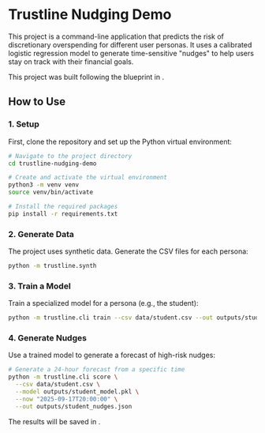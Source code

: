 # Trustline Nudging Demo

This project is a command-line application that predicts the risk of discretionary overspending for different user personas. It uses a calibrated logistic regression model to generate time-sensitive "nudges" to help users stay on track with their financial goals.

This project was built following the blueprint in .

## How to Use

### 1. Setup

First, clone the repository and set up the Python virtual environment:

```bash
# Navigate to the project directory
cd trustline-nudging-demo

# Create and activate the virtual environment
python3 -m venv venv
source venv/bin/activate

# Install the required packages
pip install -r requirements.txt
```

### 2. Generate Data

The project uses synthetic data. Generate the CSV files for each persona:

```bash
python -m trustline.synth
```

### 3. Train a Model

Train a specialized model for a persona (e.g., the student):

```bash
python -m trustline.cli train --csv data/student.csv --out outputs/student_model.pkl
```

### 4. Generate Nudges

Use a trained model to generate a forecast of high-risk nudges:

```bash
# Generate a 24-hour forecast from a specific time
python -m trustline.cli score \
  --csv data/student.csv \
  --model outputs/student_model.pkl \
  --now "2025-09-17T20:00:00" \
  --out outputs/student_nudges.json
```

The results will be saved in .
